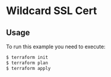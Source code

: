 # Wildcard SSL Cert

## Usage
To run this example you need to execute:
```bash
$ terraform init
$ terraform plan
$ terraform apply
```
